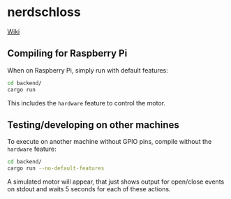 # nerdschloss

[Wiki](https://wiki.section77.de/de/projekte/nerdschloss/nerdschloss-reloaded)

## Compiling for Raspberry Pi

When on Raspberry Pi, simply run with default features:

```sh
cd backend/
cargo run
```

This includes the `hardware` feature to control the motor.

## Testing/developing on other machines

To execute on another machine without GPIO pins, compile without the `hardware` feature:

```sh
cd backend/
cargo run --no-default-features
```

A simulated motor will appear, that just shows output for open/close events on stdout and waits 5 seconds for each of these actions.
